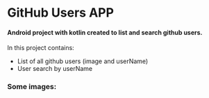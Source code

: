 # GitHub Users APP

#### Android project with kotlin created to list and search github users.

In this project contains:
- List of all github users (image and userName)
- User search by userName

### Some images:


